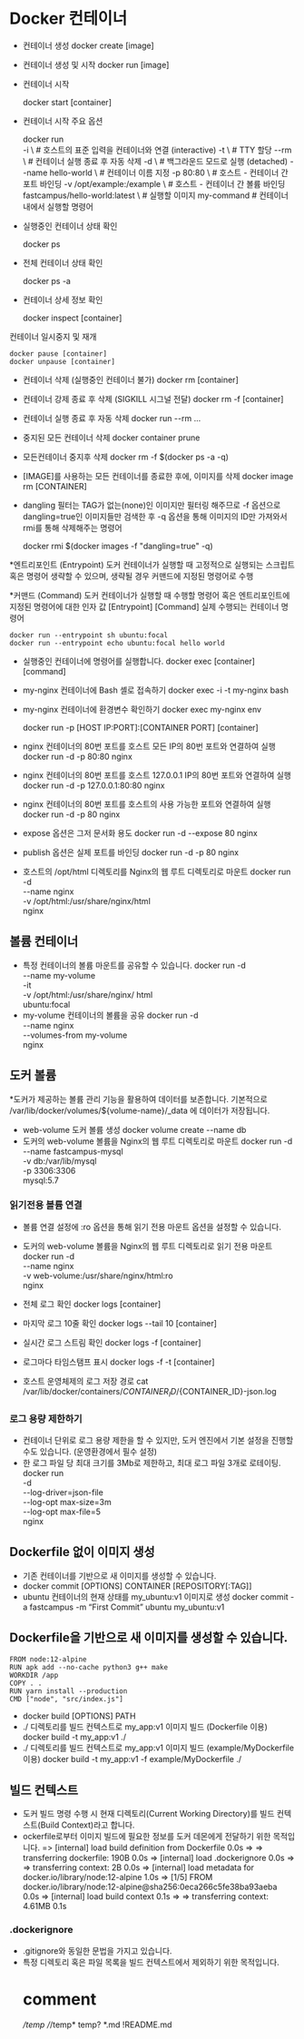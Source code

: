 # Docker 컨테이너

* 컨테이너 생성
    docker create [image]

* 컨테이너 생성 및 시작
    docker run [image]

* 컨테이너 시작

    docker start [container]

* 컨테이너 시작 주요 옵션

    docker run \
    -i \                            # 호스트의 표준 입력을 컨테이너와 연결 (interactive)
    -t \                            # TTY 할당
    --rm \                          # 컨테이너 실행 종료 후 자동 삭제
    -d \                            # 백그라운드 모드로 실행 (detached)
    --name hello-world \            # 컨테이너 이름 지정
    -p 80:80 \                      # 호스트 - 컨테이너 간 포트 바인딩
    -v /opt/example:/example \      # 호스트 - 컨테이너 간 볼륨 바인딩
    fastcampus/hello-world:latest \ # 실행할 이미지
    my-command                      # 컨테이너 내에서 실행할 명령어

* 실행중인 컨테이너 상태 확인

    docker ps

* 전체 컨테이너 상태 확인

    docker ps -a

* 컨테이너 상세 정보 확인

    docker inspect [container]

컨테이너 일시중지 및 재개

    docker pause [container]
    docker unpause [container]

* 컨테이너 삭제 (실행중인 컨테이너 불가)
    docker rm [container]

* 컨테이너 강제 종료 후 삭제 (SIGKILL 시그널 전달)
    docker rm -f [container]

* 컨테이너 실행 종료 후 자동 삭제
    docker run --rm ...

* 중지된 모든 컨테이너 삭제
    docker container prune

* 모든컨테이너 중지후 삭제
    docker rm -f $(docker ps -a -q)

* [IMAGE]를 사용하는 모든 컨테이너를 종료한 후에, 이미지를 삭제
    docker image rm [CONTAINER]

* dangling 필터는 TAG가 없는(none)인 이미지만 필터링 해주므로 -f 옵션으로 dangling=true인 이미지들만 검색한 후 -q 옵션을 통해 이미지의 ID만 가져와서 rmi를 통해 삭제해주는 명령어

    docker rmi $(docker images -f "dangling=true" -q)

*엔트리포인트 (Entrypoint)
도커 컨테이너가 실행할 때 고정적으로 실행되는 스크립트 혹은 명령어
생략할 수 있으며, 생략될 경우 커맨드에 지정된 명령어로 수행

*커맨드 (Command)
도커 컨테이너가 실행할 때 수행할 명령어 혹은 엔트리포인트에 지정된 명령어에 대한 인자 값
[Entrypoint] [Command]
실제 수행되는 컨테이너 명령어

    docker run --entrypoint sh ubuntu:focal
    docker run --entrypoint echo ubuntu:focal hello world

* 실행중인 컨테이너에 명령어를 실행합니다.
    docker exec [container] [command]
* my-nginx 컨테이너에 Bash 셸로 접속하기
    docker exec -i -t my-nginx bash
* my-nginx 컨테이너에 환경변수 확인하기
    docker exec my-nginx env

    docker run -p [HOST IP:PORT]:[CONTAINER PORT] [container]
* nginx 컨테이너의 80번 포트를 호스트 모든 IP의 80번 포트와 연결하여 실행
    docker run -d -p 80:80 nginx

* nginx 컨테이너의 80번 포트를 호스트 127.0.0.1 IP의 80번 포트와 연결하여 실행
    docker run -d -p 127.0.0.1:80:80 nginx
* nginx 컨테이너의 80번 포트를 호스트의 사용 가능한 포트와 연결하여 실행
    docker run -d -p 80 nginx

* expose 옵션은 그저 문서화 용도
    docker run -d --expose 80 nginx
* publish 옵션은 실제 포트를 바인딩
    docker run -d -p 80 nginx

* 호스트의 /opt/html 디렉토리를 Nginx의 웹 루트 디렉토리로 마운트
    docker run -d \
    --name nginx \
    -v /opt/html:/usr/share/nginx/html \
    nginx

## 볼륨 컨테이너
* 특정 컨테이너의 볼륨 마운트를 공유할 수 있습니다.
    docker run -d \
    --name my-volume \
    -it \
    -v /opt/html:/usr/share/nginx/
    html \
    ubuntu:focal
* my-volume 컨테이너의 볼륨을 공유
    docker run -d \
    --name nginx \
    --volumes-from my-volume \
    nginx

## 도커 볼륨
*도커가 제공하는 볼륨 관리 기능을 활용하여 데이터를 보존합니다.
기본적으로 /var/lib/docker/volumes/${volume-name}/_data 에 데이터가 저장됩니다.
* web-volume 도커 볼륨 생성
    docker volume create --name db
* 도커의 web-volume 볼륨을 Nginx의 웹 루트 디렉토리로 마운트
    docker run -d \
    --name fastcampus-mysql \
    -v db:/var/lib/mysql \
    -p 3306:3306 \
    mysql:5.7

### 읽기전용 볼륨 연결
* 볼륨 연결 설정에 :ro 옵션을 통해 읽기 전용 마운트 옵션을 설정할 수 있습니다.
* 도커의 web-volume 볼륨을 Nginx의 웹 루트 디렉토리로 읽기 전용 마운트
    docker run -d \
    --name nginx \
    -v web-volume:/usr/share/nginx/html:ro \
    nginx
* 전체 로그 확인
    docker logs [container]
* 마지막 로그 10줄 확인
    docker logs --tail 10 [container]
* 실시간 로그 스트림 확인
    docker logs -f [container]
* 로그마다 타임스탬프 표시
    docker logs -f -t [container]

* 호스트 운영체제의 로그 저장 경로
    cat /var/lib/docker/containers/${CONTAINER_ID}/${CONTAINER_ID}-json.log

### 로그 용량 제한하기
* 컨테이너 단위로 로그 용량 제한을 할 수 있지만, 도커 엔진에서 기본 설정을 진행할 수도 있습니다. (운영환경에서 필수 설정)
* 한 로그 파일 당 최대 크기를 3Mb로 제한하고, 최대 로그 파일 3개로 로테이팅.
    docker run \
    -d \
    --log-driver=json-file \
    --log-opt max-size=3m \
    --log-opt max-file=5 \
    nginx

## Dockerfile 없이 이미지 생성
* 기존 컨테이너를 기반으로 새 이미지를 생성할 수 있습니다.
* docker commit [OPTIONS] CONTAINER [REPOSITORY[:TAG]]
* ubuntu 컨테이너의 현재 상태를 my_ubuntu:v1 이미지로 생성
    docker commit -a fastcampus -m “First Commit” ubuntu my_ubuntu:v1

## Dockerfile을 기반으로 새 이미지를 생성할 수 있습니다.
    FROM node:12-alpine
    RUN apk add --no-cache python3 g++ make
    WORKDIR /app
    COPY . .
    RUN yarn install --production
    CMD ["node", "src/index.js"]

* docker build [OPTIONS] PATH
* ./ 디렉토리를 빌드 컨텍스트로 my_app:v1 이미지 빌드 (Dockerfile 이용)
    docker build -t my_app:v1 ./
* ./ 디렉토리를 빌드 컨텍스트로 my_app:v1 이미지 빌드 (example/MyDockerfile 이용)
    docker build -t my_app:v1 -f example/MyDockerfile ./

## 빌드 컨텍스트
* 도커 빌드 명령 수행 시 현재 디렉토리(Current Working Directory)를 빌드 컨텍스트(Build Context)라고 합니다.
* ockerfile로부터 이미지 빌드에 필요한 정보를 도커 데몬에게 전달하기 위한 목적입니다.
    => [internal] load build definition from Dockerfile 0.0s
    => => transferring dockerfile: 190B 0.0s
    => [internal] load .dockerignore 0.0s
    => => transferring context: 2B 0.0s
    => [internal] load metadata for docker.io/library/node:12-alpine 1.0s
    => [1/5] FROM docker.io/library/node:12-alpine@sha256:0eca266c5fe38ba93aeba 0.0s
    => [internal] load build context 0.1s
    => => transferring context: 4.61MB 0.1s

### .dockerignore
* .gitignore와 동일한 문법을 가지고 있습니다.
* 특정 디렉토리 혹은 파일 목록을 빌드 컨텍스트에서 제외하기 위한 목적입니다.
    # comment
    */temp*
    */*/temp*
    temp?
    *.md
    !README.md